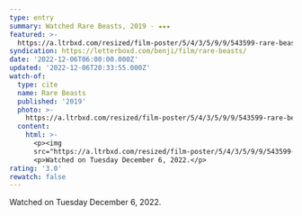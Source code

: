 ```yaml
---
type: entry
summary: Watched Rare Beasts, 2019 - ★★★
featured: >-
  https://a.ltrbxd.com/resized/film-poster/5/4/3/5/9/9/543599-rare-beasts-0-600-0-900-crop.jpg?v=0b9498d3af
syndication: https://letterboxd.com/benji/film/rare-beasts/
date: '2022-12-06T06:00:00.000Z'
updated: '2022-12-06T20:33:55.000Z'
watch-of:
  type: cite
  name: Rare Beasts
  published: '2019'
  photo: >-
    https://a.ltrbxd.com/resized/film-poster/5/4/3/5/9/9/543599-rare-beasts-0-600-0-900-crop.jpg?v=0b9498d3af
  content:
    html: >-
      <p><img
      src="https://a.ltrbxd.com/resized/film-poster/5/4/3/5/9/9/543599-rare-beasts-0-600-0-900-crop.jpg?v=0b9498d3af"/></p>
      <p>Watched on Tuesday December 6, 2022.</p>
rating: '3.0'
rewatch: false
---
```

Watched on Tuesday December 6, 2022.

